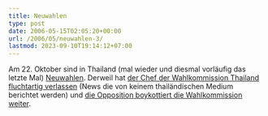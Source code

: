 ```yaml
---
title: Neuwahlen
type: post
date: 2006-05-15T02:05:20+00:00
url: /2006/05/neuwahlen-3/
lastmod: 2023-09-10T19:14:12+07:00
---
```

Am 22. Oktober sind in Thailand (mal wieder und diesmal vorläufig das letzte Mal) [Neuwahlen][1]. Derweil hat [der Chef der Wahlkommission Thailand fluchtartig verlassen][2] (News die von keinem thailändischen Medium berichtet werden) und [die Opposition boykottiert die Wahlkommission weiter][3].

 [1]: http://nationmultimedia.com/breakingnews/read.php?newsid=30004043
 [2]: http://news.google.com/news?ie=UTF-8&q=thailand+Wassana+Puemlap&btnG=Search+News
 [3]: http://www.bangkokpost.net/breaking_news/breakingnews.php?id=96844
